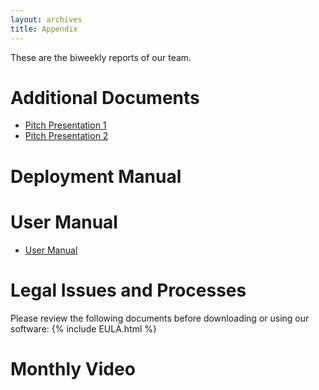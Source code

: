 ```yaml
---
layout: archives
title: Appendix
---
```

These are the biweekly reports of our team.

# Additional Documents #
- <a href="/2023/group43/assets/images/misc/Team_43_Pitch_Presentation_1.pptx" download> Pitch Presentation 1</a>
- <a href="/2023/group43/assets/images/misc/Team_43_Pitch_Presentation_2.pptx" download> Pitch Presentation 2</a>

# Deployment Manual #

# User Manual #
- [User Manual](/2023/group43/userManual)

# Legal Issues and Processes #
Please review the following documents before downloading or using our software:
{% include EULA.html %}

# Monthly Video
